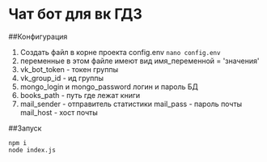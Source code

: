 # Чат бот для вк ГДЗ

##Конфигурация

1. Создать файл в корне проекта config.env
``` nano config.env ```
1. переменные в этом файле имеют вид имя_переменной = 'значения'
1. vk_bot_token - токен группы
1. vk_group_id - ид группы
1. mongo_login и mongo_password логин и пароль БД
1. books_path - путь где лежат книги
1. mail_sender - отправитель статистики mail_pass - пароль почты mail_host - хост почты

##Запуск
```
npm i
node index.js
``` 